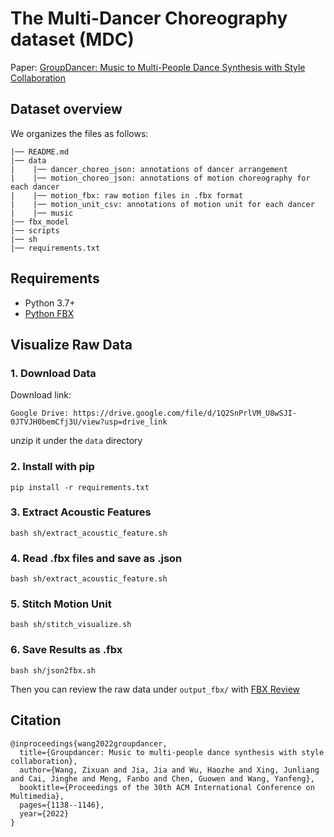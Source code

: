 # The Multi-Dancer Choreography dataset (MDC)

Paper: [GroupDancer: Music to Multi-People Dance Synthesis with Style Collaboration](https://web.archive.org/web/20221022165302id_/https://dl.acm.org/doi/pdf/10.1145/3503161.3548090)

## Dataset overview

We organizes the files as follows:

```
|── README.md
|── data
|    |── dancer_choreo_json: annotations of dancer arrangement
|    |── motion_choreo_json: annotations of motion choreography for each dancer
|    |── motion_fbx: raw motion files in .fbx format
|    |── motion_unit_csv: annotations of motion unit for each dancer
|    |── music
|── fbx_model
|── scripts
|── sh
|── requirements.txt
```

## Requirements
* Python 3.7+
* [Python FBX](https://download.autodesk.com/us/fbx/20112/fbx_sdk_help/index.html?url=WS1a9193826455f5ff453265c9125faa23bbb5fe8.htm,topicNumber=d0e8312)

## Visualize Raw Data
### 1. Download Data
Download link:
```
Google Drive: https://drive.google.com/file/d/1Q2SnPrlVM_U8wSJI-0JTVJH0bemCfj3U/view?usp=drive_link
```
unzip it under the `data` directory
### 2. Install with pip
```
pip install -r requirements.txt
```
### 3. Extract Acoustic Features
```
bash sh/extract_acoustic_feature.sh
```
### 4. Read .fbx files and save as .json
```
bash sh/extract_acoustic_feature.sh
```
### 5. Stitch Motion Unit
```
bash sh/stitch_visualize.sh
```
### 6. Save Results as .fbx
```
bash sh/json2fbx.sh
```
Then you can review the raw data under `output_fbx/` with [FBX Review](https://www.autodesk.com/products/fbx/fbx-review)

## Citation
```
@inproceedings{wang2022groupdancer,
  title={Groupdancer: Music to multi-people dance synthesis with style collaboration},
  author={Wang, Zixuan and Jia, Jia and Wu, Haozhe and Xing, Junliang and Cai, Jinghe and Meng, Fanbo and Chen, Guowen and Wang, Yanfeng},
  booktitle={Proceedings of the 30th ACM International Conference on Multimedia},
  pages={1138--1146},
  year={2022}
}
```